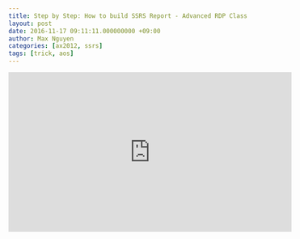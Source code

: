 ```yaml
---
title: Step by Step: How to build SSRS Report - Advanced RDP Class
layout: post
date: 2016-11-17 09:11:11.000000000 +09:00
author: Max Nguyen
categories: [ax2012, ssrs]
tags: [trick, aos]
---
```


<iframe width="560" height="315" src="https://www.youtube.com/watch?v=6B5cqeeNvH4" frameborder="0" allowfullscreen></iframe>